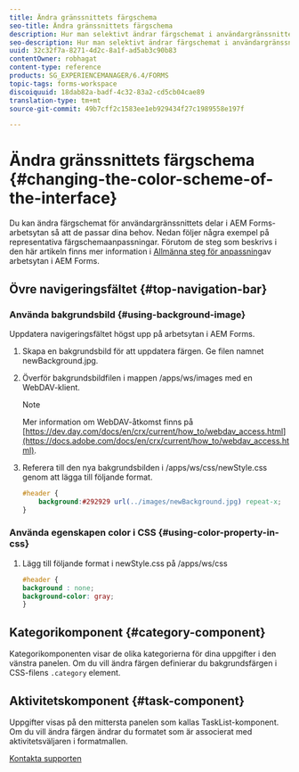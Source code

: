 ```yaml
---
title: Ändra gränssnittets färgschema
seo-title: Ändra gränssnittets färgschema
description: Hur man selektivt ändrar färgschemat i användargränssnittet i AEM Forms-arbetsytan.
seo-description: Hur man selektivt ändrar färgschemat i användargränssnittet i AEM Forms-arbetsytan.
uuid: 32c32f7a-8271-4d2c-8a1f-ad5ab3c90b83
contentOwner: robhagat
content-type: reference
products: SG_EXPERIENCEMANAGER/6.4/FORMS
topic-tags: forms-workspace
discoiquuid: 18dab82a-badf-4c32-83a2-cd5cb04cae89
translation-type: tm+mt
source-git-commit: 49b7cff2c1583ee1eb929434f27c1989558e197f

---
```



# Ändra gränssnittets färgschema {#changing-the-color-scheme-of-the-interface}

Du kan ändra färgschemat för användargränssnittets delar i AEM Forms-arbetsytan så att de passar dina behov. Nedan följer några exempel på representativa färgschemaanpassningar. Förutom de steg som beskrivs i den här artikeln finns mer information i [Allmänna steg för anpassning](/help/forms/using/generic-steps-html-workspace-customization.md)av arbetsytan i AEM Forms.

## Övre navigeringsfältet {#top-navigation-bar}

### Använda bakgrundsbild {#using-background-image}

Uppdatera navigeringsfältet högst upp på arbetsytan i AEM Forms.

1. Skapa en bakgrundsbild för att uppdatera färgen. Ge filen namnet newBackground.jpg.
1. Överför bakgrundsbildfilen i mappen /apps/ws/images med en WebDAV-klient.

   >[!NOTE]
   >
   >Mer information om WebDAV-åtkomst finns på [https://dev.day.com/docs/en/crx/current/how_to/webdav_access.html](https://docs.adobe.com/docs/en/crx/current/how_to/webdav_access.html).

1. Referera till den nya bakgrundsbilden i /apps/ws/css/newStyle.css genom att lägga till följande format.

   ```css
   #header {
       background:#292929 url(../images/newBackground.jpg) repeat-x;
   }
   ```

### Använda egenskapen color i CSS {#using-color-property-in-css}

1. Lägg till följande format i newStyle.css på /apps/ws/css

   ```css
   #header {
   background : none;
   background-color: gray;
   }
   ```

## Kategorikomponent {#category-component}

Kategorikomponenten visar de olika kategorierna för dina uppgifter i den vänstra panelen. Om du vill ändra färgen definierar du bakgrundsfärgen i CSS-filens `.category` element.

## Aktivitetskomponent {#task-component}

Uppgifter visas på den mittersta panelen som kallas TaskList-komponent. Om du vill ändra färgen ändrar du formatet som är associerat med aktivitetsväljaren i formatmallen.

[Kontakta supporten](https://www.adobe.com/account/sign-in.supportportal.html)
